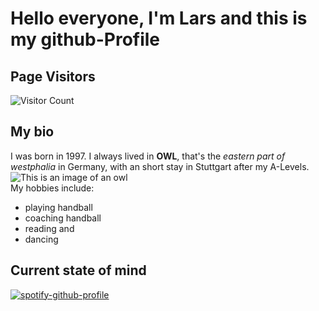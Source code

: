 # Hello everyone, I'm Lars and this is my github-Profile

## Page Visitors

![Visitor Count](https://profile-counter.glitch.me/GITBOEJ/count.svg)

## My bio

I was born in 1997. I always lived in **OWL**, that's the *eastern part of westphalia* in Germany, with an short stay in Stuttgart after my A-Levels.
<br>
![This is an image of an owl](https://media.tenor.com/5D-e6sjjJz8AAAAC/owl-who.gif "An owl questioning things.")
<br>
My hobbies include: 
- playing handball
- coaching handball
- reading and
- dancing

## Current state of mind

[![spotify-github-profile](https://spotify-github-profile.vercel.app/api/view?uid=1121799045&cover_image=true&theme=default&show_offline=false&background_color=121212&interchange=false)](https://github.com/kittinan/spotify-github-profile)
